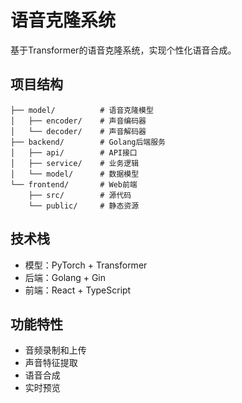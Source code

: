 # 语音克隆系统

基于Transformer的语音克隆系统，实现个性化语音合成。

## 项目结构

```
├── model/          # 语音克隆模型
│   ├── encoder/    # 声音编码器
│   └── decoder/    # 声音解码器
├── backend/        # Golang后端服务
│   ├── api/        # API接口
│   ├── service/    # 业务逻辑
│   └── model/      # 数据模型
└── frontend/       # Web前端
    ├── src/        # 源代码
    └── public/     # 静态资源
```

## 技术栈

- 模型：PyTorch + Transformer
- 后端：Golang + Gin
- 前端：React + TypeScript

## 功能特性

- 音频录制和上传
- 声音特征提取
- 语音合成
- 实时预览